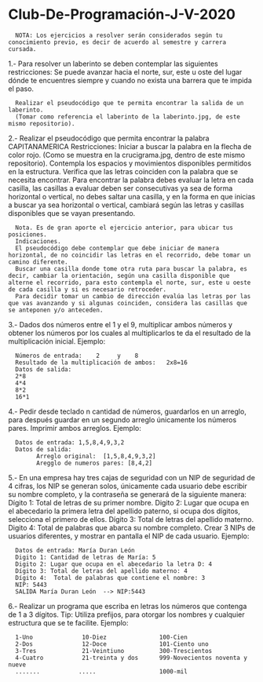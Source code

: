 # Club-De-Programación-J-V-2020

      NOTA: Los ejercicios a resolver serán considerados según tu conocimiento previo, es decir de acuerdo al semestre y carrera cursada.

1.- Para resolver un laberinto se deben contemplar las siguientes restricciones:
Se puede avanzar hacia el norte, sur, este u oste del lugar dónde te encuentres siempre y cuando no exista una barrera que te impida el paso. 

      Realizar el pseudocódigo que te permita encontrar la salida de un laberinto.
      (Tomar como referencia el laberinto de la laberinto.jpg, de este mismo repositorio).

2.- Realizar el pseudocódigo que permita encontrar la palabra CAPITANAMERICA
Restricciones:
Iniciar a buscar la palabra en la flecha de color rojo. (Como se muestra en la crucigrama.jpg, dentro de este mismo repositorio).
Contempla los espacios y movimientos disponibles permitidos en la estructura.
Verifica que las letras coinciden con la palabra que se necesita encontrar.
Para encontrar la palabra debes evaluar la letra en cada casilla, las casillas a evaluar deben ser consecutivas ya sea de forma horizontal o vertical, no debes saltar una casilla, y en la forma en que inicias a buscar ya sea horizontal o vertical, cambiará según las letras y casillas disponibles que se vayan presentando. 

      Nota. Es de gran aporte el ejercicio anterior, para ubicar tus posiciones.
      Indicaciones.
      El pseudocódigo debe contemplar que debe iniciar de manera horizontal, de no coincidir las letras en el recorrido, debe tomar un camino diferente.
      Buscar una casilla donde tome otra ruta para buscar la palabra, es decir, cambiar la orientación, según una casilla disponible que  alterne el recorrido, para esto contempla el norte, sur, este u oeste de cada casilla y si es necesario retroceder.
      Para decidir tomar un cambio de dirección evalúa las letras por las que vas avanzando y si algunas coinciden, considera las casillas que se anteponen y/o anteceden.

3.- Dados dos números entre el 1 y el 9, multiplicar ambos números y obtener los números por los cuales al multiplicarlos te da el resultado de la multiplicación inicial.
Ejemplo:

      Números de entrada:    2     y    8
      Resultado de la multiplicación de ambos:   2x8=16
      Datos de salida:  
      2*8
      4*4
      8*2
      16*1
      
4.- Pedir desde teclado n cantidad de números, guardarlos en un arreglo, para después guardar en un segundo arreglo únicamente los números pares. Imprimir ambos arreglos.
      Ejemplo:
      
      Datos de entrada: 1,5,8,4,9,3,2
      Datos de salida: 
            Arreglo original:  [1,5,8,4,9,3,2]
            Aregglo de numeros pares: [8,4,2]
            
5.- En una empresa hay tres cajas de seguridad con un NIP de seguridad de 4 cifras, los NIP se generan solos, únicamente cada usuario debe escribir su nombre completo, y la contraseña se generará de la siguiente manera: 
Dígito 1: Total de letras de su primer nombre.
Digito 2: Lugar que ocupa en el abecedario la primera letra del apellido paterno, si ocupa dos dígitos, selecciona el primero de ellos.
Dígito 3: Total de letras del apellido materno.
Digito 4: Total de palabras que abarca su nombre completo.
Crear 3 NIPs de usuarios diferentes, y mostrar en pantalla el NIP de cada usuario.
Ejemplo:

      Datos de entrada: María Duran León
      Digito 1: Cantidad de letras de María: 5
      Digito 2: Lugar que ocupa en el abecedario la letra D: 4
      Dígito 3: Total de letras del apellido materno: 4
      Dígito 4:  Total de palabras que contiene el nombre: 3
      NIP: 5443
      SALIDA María Duran León  --> NIP:5443


6.- Realizar un programa que escriba en letras los números que contenga de 1 a 3 dígitos.
Tip: Utiliza prefijos, para otorgar los nombres y cualquier estructura que se te facilite.
Ejemplo:

      1-Uno              10-Diez               100-Cien
      2-Dos              12-Doce               101-Ciento uno
      3-Tres             21-Veintiuno          300-Trescientos 
      4-Cuatro           21-treinta y dos      999-Novecientos noventa y nueve
      .......           .....                  1000-mil
      
      
